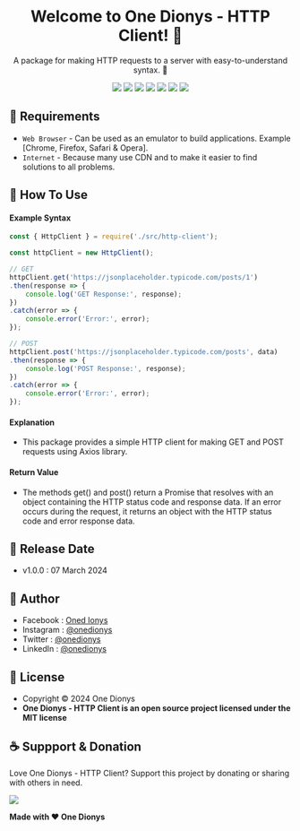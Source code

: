 <h1 align="center">Welcome to One Dionys - HTTP Client! 👋 </h1>

<p align="center">A package for making HTTP requests to a server with easy-to-understand syntax. 💖 </p>

<p align="center">
<img src="https://img.shields.io/github/contributors/onedionys/onedionys-http-client?style=flat-square">
<img src="https://img.shields.io/github/issues/onedionys/onedionys-http-client?style=flat-square">
<img src="https://img.shields.io/github/stars/onedionys/onedionys-http-client?style=flat-square"> 
<img src="https://img.shields.io/github/forks/onedionys/onedionys-http-client?style=flat-square">
<img src="https://img.shields.io/github/last-commit/onedionys/onedionys-http-client.svg?style=flat-square">
<img src="https://img.shields.io/github/languages/code-size/onedionys/onedionys-http-client?style=flat-square">
<img src="https://img.shields.io/github/license/onedionys/onedionys-http-client?style=flat-square">
</p>

## 💾 Requirements

* `Web Browser` - Can be used as an emulator to build applications. Example [Chrome, Firefox, Safari & Opera].
* `Internet` - Because many use CDN and to make it easier to find solutions to all problems.

## 🎯 How To Use

#### Example Syntax

```javascript
const { HttpClient } = require('./src/http-client');

const httpClient = new HttpClient();

// GET
httpClient.get('https://jsonplaceholder.typicode.com/posts/1')
.then(response => {
    console.log('GET Response:', response);
})
.catch(error => {
    console.error('Error:', error);
});

// POST
httpClient.post('https://jsonplaceholder.typicode.com/posts', data)
.then(response => {
    console.log('POST Response:', response);
})
.catch(error => {
    console.error('Error:', error);
});
```

#### Explanation

* This package provides a simple HTTP client for making GET and POST requests using Axios library.

#### Return Value

* The methods get() and post() return a Promise that resolves with an object containing the HTTP status code and response data. If an error occurs during the request, it returns an object with the HTTP status code and error response data.

## 📆 Release Date

* v1.0.0 : 07 March 2024

## 🧑 Author

* Facebook : <a href="https://www.facebook.com/theonedionys"> Oned Ionys</a>
* Instagram : <a href="https://www.instagram.com/onedionys/"> @onedionys</a>
* Twitter : <a href="https://twitter.com/onedionys"> @onedionys</a>
* LinkedIn :  <a href="https://www.linkedin.com/in/onedionys/"> @onedionys</a>

## 📝 License

* Copyright © 2024 One Dionys
* **One Dionys - HTTP Client is an open source project licensed under the MIT license**

## ☕️ Suppport & Donation

Love One Dionys - HTTP Client? Support this project by donating or sharing with others in need.

<a href="https://www.buymeacoffee.com/onedionys"><img src="https://img.shields.io/badge/Buy_Me_A_Coffee-FFDD00?style=for-the-badge&logo=buy-me-a-coffee&logoColor=black"/> </a>

**Made with ❤️ One Dionys**
